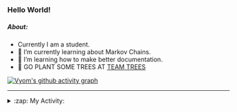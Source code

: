 ### Hello World!

##### About:
- Currently I am a student.
- 🌱 I’m currently learning about Markov Chains.
- 🌱 I’m learning how to make better documentation.
- 🌱 GO PLANT SOME TREES AT [TEAM TREES](https://teamtrees.org/)

[![Vyom's github activity graph](https://activity-graph.herokuapp.com/graph?username=Vyvy-vi)](https://github.com/ashutosh00710/github-readme-activity-graph)

---
<details>
  <summary>:zap: My Activity:</summary>
  
<!--START_SECTION:waka-->
![Code Time](http://img.shields.io/badge/Code%20Time-799%20hrs%207%20mins-blue)

**I'm a Night 🦉** 

```text
🌞 Morning    72 commits     ██░░░░░░░░░░░░░░░░░░░░░░░   8.76% 
🌆 Daytime    199 commits    ██████░░░░░░░░░░░░░░░░░░░   24.21% 
🌃 Evening    284 commits    ████████░░░░░░░░░░░░░░░░░   34.55% 
🌙 Night      267 commits    ████████░░░░░░░░░░░░░░░░░   32.48%

```
📅 **I'm Most Productive on Sunday** 

```text
Monday       78 commits     ██░░░░░░░░░░░░░░░░░░░░░░░   9.49% 
Tuesday      138 commits    ████░░░░░░░░░░░░░░░░░░░░░   16.79% 
Wednesday    124 commits    ███░░░░░░░░░░░░░░░░░░░░░░   15.09% 
Thursday     110 commits    ███░░░░░░░░░░░░░░░░░░░░░░   13.38% 
Friday       107 commits    ███░░░░░░░░░░░░░░░░░░░░░░   13.02% 
Saturday     88 commits     ██░░░░░░░░░░░░░░░░░░░░░░░   10.71% 
Sunday       177 commits    █████░░░░░░░░░░░░░░░░░░░░   21.53%

```


📊 **This Week I Spent My Time On** 

```text
🔥 Editors: 
Vim                      44 mins             █████████████████████░░░░   85.28% 
VS Code                  7 mins              ███░░░░░░░░░░░░░░░░░░░░░░   14.72%

🐱‍💻 Projects: 
praise                   24 mins             ███████████░░░░░░░░░░░░░░   46.76% 
Unknown Project          14 mins             ███████░░░░░░░░░░░░░░░░░░   27.99% 
praise_backend_js        7 mins              ███░░░░░░░░░░░░░░░░░░░░░░   14.06% 
CSF                      5 mins              ██░░░░░░░░░░░░░░░░░░░░░░░   11.19%

```


 Last Updated on 03/06/2022 17:06:40 UTC
<!--END_SECTION:waka-->
</details>
